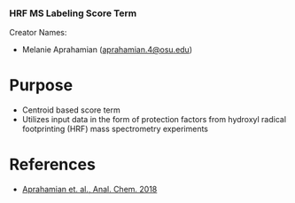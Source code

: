 ### HRF MS Labeling Score Term
Creator Names:
* Melanie Aprahamian (aprahamian.4@osu.edu)

Purpose
=======
* Centroid based score term
* Utilizes input data in the form of protection factors from hydroxyl radical footprinting (HRF) mass spectrometry experiments

References
==========
* [Aprahamian et. al., Anal. Chem. 2018](https://pubs.acs.org/doi/abs/10.1021/acs.analchem.8b01624)

